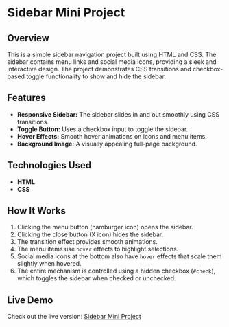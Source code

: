 # Sidebar Mini Project

## Overview
This is a simple sidebar navigation project built using HTML and CSS. The sidebar contains menu links and social media icons, providing a sleek and interactive design. The project demonstrates CSS transitions and checkbox-based toggle functionality to show and hide the sidebar.

## Features
- **Responsive Sidebar:** The sidebar slides in and out smoothly using CSS transitions.
- **Toggle Button:** Uses a checkbox input to toggle the sidebar.
- **Hover Effects:** Smooth hover animations on icons and menu items.
- **Background Image:** A visually appealing full-page background.

## Technologies Used
- **HTML**
- **CSS**

## How It Works
1. Clicking the menu button (hamburger icon) opens the sidebar.
2. Clicking the close button (X icon) hides the sidebar.
3. The transition effect provides smooth animations.
5. The menu items use `hover` effects to highlight selections.
6. Social media icons at the bottom also have `hover` effects that scale them slightly when hovered.
7. The entire mechanism is controlled using a hidden checkbox (`#check`), which toggles the sidebar when checked or unchecked.

## Live Demo
Check out the live version: [Sidebar Mini Project](https://prapti-gupta-1805.github.io/sidebar-mini-project/)